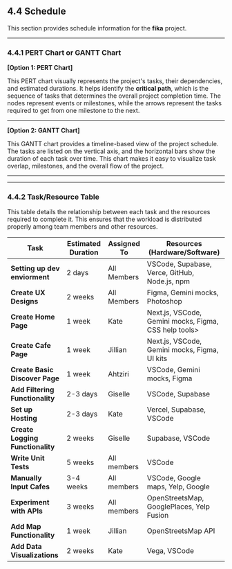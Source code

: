 ## 4.4 Schedule

This section provides schedule information for the **fika** project.

---

### 4.4.1 PERT Chart or GANTT Chart

**[Option 1: PERT Chart]**

This PERT chart visually represents the project's tasks, their dependencies, and estimated durations. It helps identify the **critical path**, which is the sequence of tasks that determines the overall project completion time. The nodes represent events or milestones, while the arrows represent the tasks required to get from one milestone to the next.

****

**[Option 2: GANTT Chart]**

This GANTT chart provides a timeline-based view of the project schedule. The tasks are listed on the vertical axis, and the horizontal bars show the duration of each task over time. This chart makes it easy to visualize task overlap, milestones, and the overall flow of the project.

****

---

### 4.4.2 Task/Resource Table

This table details the relationship between each task and the resources required to complete it. This ensures that the workload is distributed properly among team members and other resources.

| Task | Estimated Duration | Assigned To | Resources (Hardware/Software) |
|---|---|---|---|
| **Setting up dev enviorment** | 2 days | All Members | VSCode, Supabase, Verce, GitHub, Node.js, npm |
| **Create UX Designs** | 2 weeks | All Members | Figma, Gemini mocks, Photoshop |
| **Create Home Page** | 1 week | Kate | Next.js, VSCode, Gemini mocks, Figma, CSS help tools> |
| **Create Cafe Page** | 1 week | Jillian | Next.js, VSCode, Gemini mocks, Figma, UI kits |
| **Create Basic Discover Page** | 1 week | Ahtziri | VSCode, Gemini mocks, Figma |
| **Add Filtering Functionality** | 2-3 days | Giselle | VSCode, Supabase |
| **Set up Hosting** | 2-3 days | Kate | Vercel, Supabase, VSCode |
| **Create Logging Functionality** | 2 weeks | Giselle | Supabase, VSCode |
| **Write Unit Tests** | 5 weeks | All members | VSCode |
| **Manually Input Cafes** | 3-4 weeks | All members | VSCode, Google maps, Yelp, Google |
| **Experiment with APIs** | 3 weeks | All members | OpenStreetsMap, GooglePlaces, Yelp Fusion |
| **Add Map Functionality** | 1 week | Jillian | OpenStreetsMap API |
| **Add Data Visualizations** | 2 weeks | Kate | Vega, VSCode |
